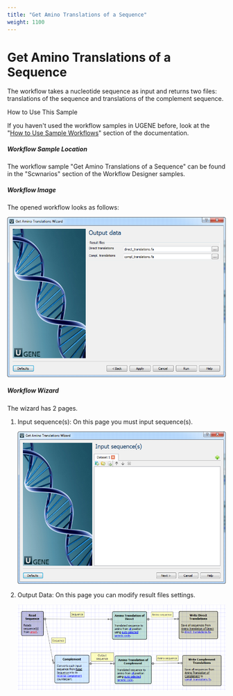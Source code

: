 ```yaml
---
title: "Get Amino Translations of a Sequence"
weight: 1100
---
```



# Get Amino Translations of a Sequence

The workflow takes a nucleotide sequence as input and returns two files: translations of the sequence and translations of the complement sequence.

How to Use This Sample

If you haven't used the workflow samples in UGENE before, look at the "[How to Use Sample Workflows](how-to-use-sample-workflows.md)" section of the documentation.

##### Workflow Sample Location

The workflow sample "Get Amino Translations of a Sequence" can be found in the "Scwnarios" section of the Workflow Designer samples.

##### Workflow Image

The opened workflow looks as follows:


![](/images/65930588/65930589.png)

##### Workflow Wizard

The wizard has 2 pages.

1.  Input sequence(s): On this page you must input sequence(s).


    ![](/images/65930588/65930590.png)

2.  Output Data: On this page you can modify result files settings.


    ![](/images/65930588/65930591.png)
